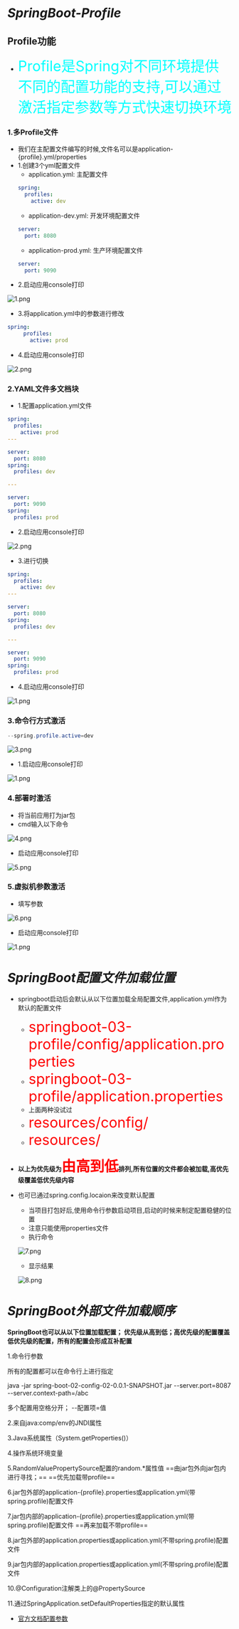 # ***SpringBoot-Profile***

## **Profile功能**
* <font color=#00FFFF size=6>Profile是Spring对不同环境提供不同的配置功能的支持,可以通过激活指定参数等方式快速切换环境</font>
### **1.多Profile文件**
* 我们在主配置文件编写的时候,文件名可以是application-{profile}.yml/properties
* 1.创建3个yml配置文件
   * application.yml: 主配置文件
   ```yaml
   spring:
     profiles:
       active: dev
    ```
   * application-dev.yml: 开发环境配置文件
   ```yaml
   server:
     port: 8080
   ```
   * application-prod.yml: 生产环境配置文件
   ```yaml
   server:
     port: 9090
   ```
* 2.启动应用console打印

![1.png](images/1.png)
* 3.将application.yml中的参数进行修改
```yaml
spring:
     profiles:
       active: prod
```
* 4.启动应用console打印

![2.png](images/2.png)


### **2.YAML文件多文档块**
* 1.配置application.yml文件
```yaml
spring:
  profiles:
    active: prod
---

server:
  port: 8080
spring:
  profiles: dev

---

server:
  port: 9090
spring:
  profiles: prod
```
* 2.启动应用console打印

![2.png](images/2.png)
* 3.进行切换
```yaml
spring:
  profiles:
    active: dev
---

server:
  port: 8080
spring:
  profiles: dev

---

server:
  port: 9090
spring:
  profiles: prod
```
* 4.启动应用console打印

![1.png](images/1.png)

### **3.命令行方式激活**
```java
--spring.profile.active=dev
```
![3.png](images/3.png)

* 1.启动应用console打印

![1.png](images/1.png)
### **4.部署时激活**
* 将当前应用打为jar包
* cmd输入以下命令

![4.png](images/4.png)

* 启动应用console打印

![5.png](images/5.png)

### **5.虚拟机参数激活**
* 填写参数

![6.png](images/6.png)

* 启动应用console打印

![1.png](images/1.png)

# ***SpringBoot配置文件加载位置***

* springboot启动后会默认从以下位置加载全局配置文件,application.yml作为默认的配置文件
   * <font color=red size=6>springboot-03-profile/config/application.properties</font>
   * <font color=red size=6>springboot-03-profile/application.properties</font>
   * 上面两种没试过
   * <font color=red size=6>resources/config/</font>
   * <font color=red size=6>resources/</font>
* **以上为优先级为<font color=red size=6>由高到低</font>排列,所有位置的文件都会被加载,高优先级覆盖低优先级内容**
* 也可已通过spring.config.locaion来改变默认配置
   * 当项目打包好后,使用命令行参数启动项目,启动的时候来制定配置稳健的位置
   * 注意只能使用properties文件
   * 执行命令

   ![7.png](images/7.png)
   * 显示结果

   ![8.png](images/8.png)

# ***SpringBoot外部文件加载顺序***

**SpringBoot也可以从以下位置加载配置； 优先级从高到低；高优先级的配置覆盖低优先级的配置，所有的配置会形成互补配置**

1.命令行参数

所有的配置都可以在命令行上进行指定

java -jar spring-boot-02-config-02-0.0.1-SNAPSHOT.jar --server.port=8087  --server.context-path=/abc

多个配置用空格分开； --配置项=值

2.来自java:comp/env的JNDI属性

3.Java系统属性（System.getProperties()）

4.操作系统环境变量

5.RandomValuePropertySource配置的random.*属性值
==由jar包外向jar包内进行寻找；==
==优先加载带profile==

6.jar包外部的application-{profile}.properties或application.yml(带spring.profile)配置文件

7.jar包内部的application-{profile}.properties或application.yml(带spring.profile)配置文件
==再来加载不带profile==

8.jar包外部的application.properties或application.yml(不带spring.profile)配置文件

9.jar包内部的application.properties或application.yml(不带spring.profile)配置文件

10.@Configuration注解类上的@PropertySource

11.通过SpringApplication.setDefaultProperties指定的默认属性

* [官方文档配置参数](https://docs.spring.io/spring-boot/docs/2.1.2.RELEASE/reference/htmlsingle/#boot-features-external-config)


